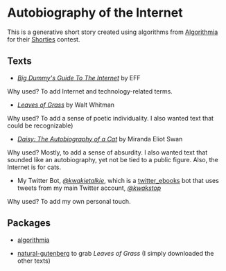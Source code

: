 # Autobiography of the Internet #

This is a generative short story created using algorithms from [Algorithmia](https://algorithmia.com/) for their [Shorties](https://github.com/algorithmiaio/shorties) contest.

## Texts ##
* [*Big Dummy's Guide To The Internet*](http://www.gutenberg.org/cache/epub/118/pg118.txt) by EFF

Why used? To add Internet and technology-related terms.

* [*Leaves of Grass*](http://www.gutenberg.org/cache/epub/1322/pg1322.txt) by Walt Whitman

Why used? To add a sense of poetic individuality. I also wanted text that could be recognizable)

* [*Daisy: The Autobiography of a Cat*](http://www.gutenberg.org/cache/epub/37826/pg37826.txt) by Miranda Eliot Swan

Why used? Mostly, to add a sense of absurdity. I also wanted text that sounded like an autobiography, yet not be tied to a public figure. Also, the Internet is for cats.

* My Twitter Bot, [*@kwakietalkie*](https://www.twitter.com/kwakietalkie), which is a [twitter_ebooks](https://github.com/mispy/twitter_ebooks) bot that uses tweets from my main Twitter account, [*@kwakstop*](https://www.twitter.com/kwakstop)

Why used? To add my own personal touch.

## Packages ##

* [algorithmia](https://www.npmjs.com/package/algorithmia)

* [natural-gutenberg](https://www.npmjs.com/package/natural-gutenberg) to grab *Leaves of Grass* (I simply downloaded the other texts)
